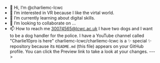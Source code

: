 - 👋 Hi, I’m @charliemc-lcwc
- 👀 I’m interested in VR because I like the virtal world.
- 🌱 I’m currently learning about digital skills.
- 💞️ I’m looking to collaborate on ...
- 📫 How to reach me 30074565@lcwc.ac.uk
I have two dogs and I want to be a dog handler for the police.
I have a YouTube channel called "Charlie10pro is here"
charliemc-lcwc/charliemc-lcwc is a ✨ special ✨ repository because its `README.md` (this file) appears on your GitHub profile.
You can click the Preview link to take a look at your changes.
--->

